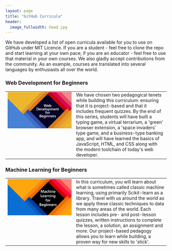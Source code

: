 ```yaml
---
layout: page
title: "GitHub Curricula"
header:
  image_fullwidth: head.jpg
---
```


We have developed a list of open curricula available for you to use on GitHub under MIT Licence. If you are a student - feel free to clone the repo and start learning at your own pace; if you are an educator - feel free to use that material in your own courses. We also gladly accept contributions from the community. As an example, courses are translated into several languages by enthusiasts all over the world.

### Web Development for Beginners

<table><tr valign="top"><td width="200">
<a href="https://github.com/microsoft/web-dev-for-beginners"><img src="/images/curricula/webdev.png" width="200"/></a>
</td><td>
We have chosen two pedagogical tenets while building this curriculum: ensuring that it is project-based and that it includes frequent quizzes. By the end of this series, students will have built a typing game, a virtual terrarium, a 'green' browser extension, a 'space invaders' type game, and a business-type banking app, and will have learned the basics of JavaScript, HTML, and CSS along with the modern toolchain of today's web developer.
</td></tr></table>

### Machine Learning for Beginners

<table><tr valign="top"><td width="200">
<a href="https://github.com/microsoft/ml-for-beginners"><img src="/images/curricula/ml.png" width="200"/></a>
</td><td>
In this curriculum, you will learn about what is sometimes called classic machine learning, using primarily Scikit-learn as a library. Travel with us around the world as we apply these classic techniques to data from many areas of the world. Each lesson includes pre- and post-lesson quizzes, written instructions to complete the lesson, a solution, an assignment and more. Our project-based pedagogy allows you to learn while building, a proven way for new skills to 'stick'.
</td></tr></table>